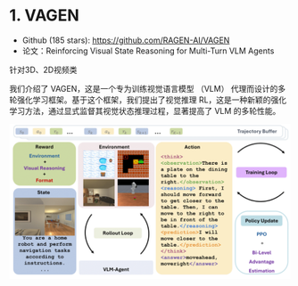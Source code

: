 # 1. VAGEN

- Github (185 stars): https://github.com/RAGEN-AI/VAGEN
- 论文：Reinforcing Visual State Reasoning for Multi-Turn VLM Agents

针对3D、2D视频类

我们介绍了 VAGEN，这是一个专为训练视觉语言模型 （VLM） 代理而设计的多轮强化学习框架。基于这个框架，我们提出了视觉推理 RL，这是一种新颖的强化学习方法，通过显式监督其视觉状态推理过程，显著提高了 VLM 的多轮性能。

![](.04_开源汇总_多模态_images/方案.png)
